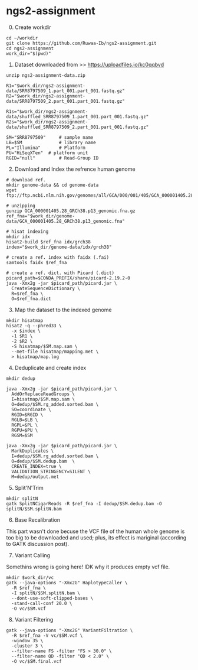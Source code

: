 # ngs2-assignment

0. Create workdir
```
cd ~/workdir
git clone https://github.com/Ruwaa-Ib/ngs2-assignment.git
cd ngs2-assignment
work_dir="$(pwd)"
```

1. Dataset downloaded from >> https://uploadfiles.io/kc0qqbvd 
```
unzip ngs2-assignment-data.zip

R1="$work_dir/ngs2-assignment-data/SRR8797509_1.part_001.part_001.fastq.gz"
R2="$work_dir/ngs2-assignment-data/SRR8797509_2.part_001.part_001.fastq.gz"

R1s="$work_dir/ngs2-assignment-data/shuffled_SRR8797509_1.part_001.part_001.fastq.gz"
R2s="$work_dir/ngs2-assignment-data/shuffled_SRR8797509_2.part_001.part_001.fastq.gz"

SM="SRR8797509"		# sample name
LB=$SM				# library name
PL="Illumina"		# Platform
PU="HiSeqXTen"	# platform unit
RGID="null"			# Read-Group ID
```

2. Download and Index the refrence human genome 
```
# download ref.
mkdir genome-data && cd genome-data
wget ftp://ftp.ncbi.nlm.nih.gov/genomes/all/GCA/000/001/405/GCA_000001405.28_GRCh38.p13/GCA_000001405.28_GRCh38.p13_genomic.fna.gz

# unzipping
gunzip GCA_000001405.28_GRCh38.p13_genomic.fna.gz
ref_fna="$work_dir/genome-data/GCA_000001405.28_GRCh38.p13_genomic.fna"

# hisat indexing
mkdir idx
hisat2-build $ref_fna idx/grch38
index="$work_dir/genome-data/idx/grch38"

# create a ref. index with faidx (.fai)
samtools faidx $ref_fna

# create a ref. dict. with Picard (.dict)
picard_path=$CONDA_PREFIX/share/picard-2.19.2-0
java -Xmx2g -jar $picard_path/picard.jar \
  CreateSequenceDictionary \
  R=$ref_fna \
  O=$ref_fna.dict
```

3. Map the dataset to the indexed genome
```
mkdir hisatmap 
hisat2 -q --phred33 \
  -x $index \
  -1 $R1 \
  -2 $R2 \
  -S hisatmap/$SM.map.sam \
  --met-file hisatmap/mapping.met \
  > hisatmap/map.log
```

4. Deduplicate and create index
```
mkdir dedup

java -Xmx2g -jar $picard_path/picard.jar \
  AddOrReplaceReadGroups \
  I=hisatmap/$SM.map.sam \
  O=dedup/$SM.rg_added.sorted.bam \
  SO=coordinate \
  RGID=$RGID \
  RGLB=$LB \
  RGPL=$PL \
  RGPU=$PU \
  RGSM=$SM

java -Xmx2g -jar $picard_path/picard.jar \
  MarkDuplicates \
  I=dedup/$SM.rg_added.sorted.bam \
  O=dedup/$SM.dedup.bam  \
  CREATE_INDEX=true \
  VALIDATION_STRINGENCY=SILENT \
  M=dedup/output.met
```

5. Split'N'Trim
```
mkdir splitN
gatk SplitNCigarReads -R $ref_fna -I dedup/$SM.dedup.bam -O splitN/$SM.splitN.bam
```

6. Base Recalibration

  This part wasn't done becuse the VCF file of the human whole genome is too big to be downloaded and used; plus, its effect is mariginal (according to GATK discussion post).
  
7. Variant Calling

  Somethins wrong is going here! IDK why it produces empty vcf file.
```
mkdir $work_dir/vc
gatk --java-options "-Xmx2G" HaplotypeCaller \
  -R $ref_fna \
  -I splitN/$SM.splitN.bam \
  --dont-use-soft-clipped-bases \
  -stand-call-conf 20.0 \
  -O vc/$SM.vcf
```

8. Variant Filtering
```
gatk --java-options "-Xmx2G" VariantFiltration \
  -R $ref_fna -V vc/$SM.vcf \
  -window 35 \
  -cluster 3 \
  --filter-name FS -filter "FS > 30.0" \
  --filter-name QD -filter "QD < 2.0" \
  -O vc/$SM.final.vcf 
```
